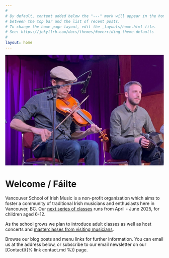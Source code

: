 ```yaml
---
#
# By default, content added below the "---" mark will appear in the home page
# between the top bar and the list of recent posts.
# To change the home page layout, edit the _layouts/home.html file.
# See: https://jekyllrb.com/docs/themes/#overriding-theme-defaults
#
layout: home
---
```


![Musicians on stage](/assets/img/dave-eoin-stage.jpg)

# Welcome / Fáilte

Vancouver School of Irish Music is a non-profit organization which aims to foster a community of traditional Irish musicians and enthusiasts here in Vancouver, BC.
Our [next series of classes](classes.md) runs from April - June 2025, for children aged 6-12.

As the school grows we plan to introduce adult classes as well as host concerts and [masterclasses from visiting musicians](_posts/2025-02-06-sean-gavin-lecture.md).

Browse our blog posts and menu links for further information. 
You can email us at the address below, or subscribe to our email newsletter on our [Contact]({% link contact.md %}) page.


